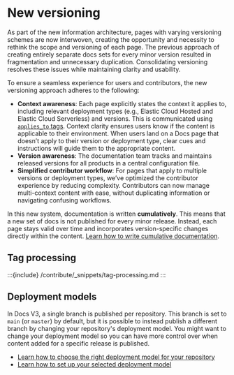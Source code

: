 # New versioning

As part of the new information architecture, pages with varying versioning schemes are now interwoven, creating the opportunity and necessity to rethink the scope and versioning of each page. The previous approach of creating entirely separate docs sets for every minor version resulted in fragmentation and unnecessary duplication. Consolidating versioning resolves these issues while maintaining clarity and usability.

To ensure a seamless experience for users and contributors, the new versioning approach adheres to the following:

* **Context awareness**: Each page explicitly states the context it applies to, including relevant deployment types (e.g., Elastic Cloud Hosted and Elastic Cloud Serverless) and versions. This is communicated using [`applies_to` tags](/syntax/applies.md). Context clarity ensures users know if the content is applicable to their environment. When users land on a Docs page that doesn’t apply to their version or deployment type, clear cues and instructions will guide them to the appropriate content.
* **Version awareness**: The documentation team tracks and maintains released versions for all products in a central configuration file.
* **Simplified contributor workflow**: For pages that apply to multiple versions or deployment types, we’ve optimized the contributor experience by reducing complexity. Contributors can now manage multi-context content with ease, without duplicating information or navigating confusing workflows.
  
In this new system, documentation is written **cumulatively**. This means that a new set of docs is not published for every minor release. Instead, each page stays valid over time and incorporates version-specific changes directly within the content. [Learn how to write cumulative documentation](cumulative-docs.md).

## Tag processing

:::{include} /contribute/_snippets/tag-processing.md
:::

## Deployment models

In Docs V3, a single branch is published per repository. This branch is set to `main` (or `master`) by default, but it is possible to instead publish a different branch by changing your repository's deployment model. You might want to change your deployment model so you can have more control over when content added for a specific release is published. 

* [Learn how to choose the right deployment model for your repository](/contribute/deployment-models.md)
* [Learn how to set up your selected deployment model](/configure/deployment-models.md)